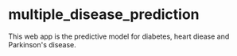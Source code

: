 # multiple_disease_prediction
This web app is the predictive model for diabetes, heart diease and Parkinson's disease. 
